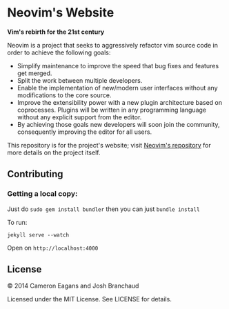 # Neovim's Website

**Vim's rebirth for the 21st century**

Neovim is a project that seeks to aggressively refactor vim source code in
order to achieve the following goals:

* Simplify maintenance to improve the speed that bug fixes and features get
merged.
* Split the work between multiple developers.
* Enable the implementation of new/modern user interfaces without any
modifications to the core source.
* Improve the extensibility power with a new plugin architecture based on
coprocesses. Plugins will be written in any programming language without any
explicit support from the editor.
* By achieving those goals new developers will soon join the community,
consequently improving the editor for all users.

This repository is for the project's website; visit
[Neovim's repository](https://github.com/neovim/neovim) for more details on
the project itself.

## Contributing

### Getting a local copy:
Just do 
````sudo gem install bundler````
then you can just
````bundle install````

To run:
````
jekyll serve --watch
````
Open on `http://localhost:4000`

## License

&copy; 2014 Cameron Eagans and Josh Branchaud

Licensed under the MIT License. See LICENSE for details.
